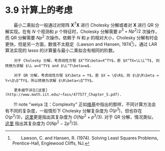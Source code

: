 # 3.9 计算上的考虑

<style>p{text-indent:2em;2}</style>

最小二乘拟合一般通过对矩阵 $\mathbf X^T\mathbf X$ 进行 Cholesky 分解或者对 $\mathbf X$ 进行 QR 分解实现。在有 $N$ 个观测和 $p$ 个特征时，Cholesky 分解需要 $p^3+Np^2/2$ 次操作，而 QR 分解需要 $Np^2$ 次操作。依赖于 $N$ 和 $p$ 的相对大小，Cholesky 分解有时会更快，但是另一方面，数值不太稳定（Lawson and Hansen, 1974[^1]）。通过 LAR 算法实现的 lasso 的计算量与最小二乘拟合有相同的阶数。

```{note} "weiya 注：Cholesky and QR decomposition for Least Squares"
    对于 Cholesky 分解，考虑线性方程 $X^TX\beta=X^TY$，若 $X^TX=\L\L^T$, 则转换为求解 $\L w=X^TY$ and $\L^T\beta=w$. 

    对于 QR 分解，考虑线性方程 $X\beta = Y$，若 $X = \Q\R$，则 $\Q\R\beta = Y=\Q\Q^TY$，所以转换为求解 $\R\beta=\Q^TY$。

    更多细节详见[这里](http://www.math.iit.edu/~fass/477577_Chapter_5.pdf).
```

!!! note "weiya 注：Complexity"
    正如[维基](https://en.wikipedia.org/wiki/Cholesky_decomposition)中指出的那样，不同计算方法会有不同的复杂度，一般情形下 Cholesky 分解复杂度为 $O(p^3)$，但也存在 $O(p^3/3)$，[这里](http://www.math.iit.edu/~fass/477577_Chapter_5.pdf)更是指出其复杂度为 $O(Np^2+p^3/3)$. 对于 QR 分解，情况类似，[这里](http://www.math.iit.edu/~fass/477577_Chapter_5.pdf) 指出其复杂度为 $O(Np^2-2p^3/3)$.

[^1]: Lawson, C. and Hansen, R. (1974). Solving Least Squares Problems, Prentice-Hall, Englewood Cliffs, NJ.
